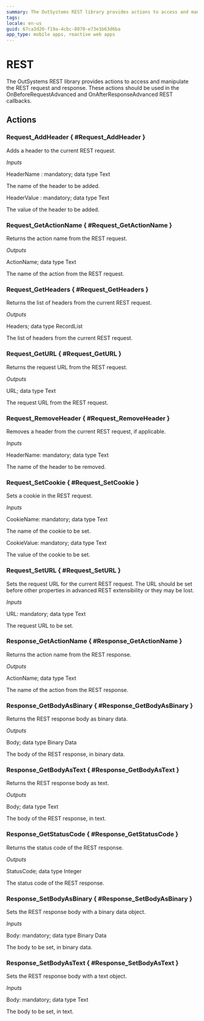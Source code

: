 ```yaml
---
summary: The OutSystems REST library provides actions to access and manipulate the REST request and response. These actions should be used in the OnBeforeRequestAdvanced and OnAfterResponseAdvanced REST callbacks.
tags: 
locale: en-us
guid: 67ca3d20-f19a-4cbc-8070-e73e1b63d6ba
app_type: mobile apps, reactive web apps
---
```

# REST
 
The OutSystems REST library provides actions to access and manipulate the REST request and response. These actions should be used in the OnBeforeRequestAdvanced and OnAfterResponseAdvanced REST callbacks.

## Actions

### Request_AddHeader { #Request_AddHeader }
Adds a header to the current REST request.

_Inputs_

HeaderName : mandatory; data type Text

The name of the header to be added.

HeaderValue : mandatory; data type Text

The value of the header to be added.

### Request_GetActionName { #Request_GetActionName }
Returns the action name from the REST request.

_Outputs_

ActionName; data type Text

The name of the action from the REST request.

### Request_GetHeaders { #Request_GetHeaders }
Returns the list of headers from the current REST request.

_Outputs_

Headers; data type RecordList

The list of headers from the current REST request.

### Request_GetURL { #Request_GetURL }
Returns the request URL from the REST request.

_Outputs_

URL; data type Text

The request URL from the REST request.

### Request_RemoveHeader { #Request_RemoveHeader }
Removes a header from the current REST request, if applicable.

_Inputs_

HeaderName: mandatory; data type Text

The name of the header to be removed.

### Request_SetCookie { #Request_SetCookie }
Sets a cookie in the REST request.

_Inputs_

CookieName: mandatory; data type Text

The name of the cookie to be set.

CookieValue: mandatory; data type Text

The value of the cookie to be set.

### Request_SetURL { #Request_SetURL }
Sets the request URL for the current REST request. The URL should be set before other properties in advanced REST extensibility or they may be lost.

_Inputs_

URL: mandatory; data type Text

The request URL to be set.

### Response_GetActionName { #Response_GetActionName }
Returns the action name from the REST response.

_Outputs_

ActionName; data type Text

The name of the action from the REST response.

### Response_GetBodyAsBinary { #Response_GetBodyAsBinary }
Returns the REST response body as binary data.

_Outputs_

Body; data type Binary Data

The body of the REST response, in binary data.

### Response_GetBodyAsText { #Response_GetBodyAsText }
Returns the REST response body as text.

_Outputs_

Body; data type Text

The body of the REST response, in text.

### Response_GetStatusCode { #Response_GetStatusCode }
Returns the status code of the REST response.

_Outputs_

StatusCode; data type Integer

The status code of the REST response.

### Response_SetBodyAsBinary { #Response_SetBodyAsBinary }
Sets the REST response body with a binary data object.

_Inputs_

Body: mandatory; data type Binary Data

The body to be set, in binary data.

### Response_SetBodyAsText { #Response_SetBodyAsText }
Sets the REST response body with a text object.

_Inputs_

Body: mandatory; data type Text

The body to be set, in text.

